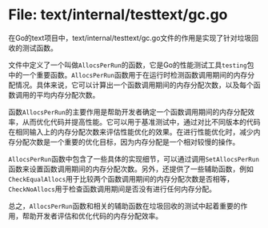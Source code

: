 # File: text/internal/testtext/gc.go

在Go的text项目中，text/internal/testtext/gc.go文件的作用是实现了针对垃圾回收的测试函数。

文件中定义了一个叫做`AllocsPerRun`的函数，它是Go的性能测试工具`testing`包中的一个重要函数。`AllocsPerRun`函数用于在运行时检测函数调用期间的内存分配情况。具体来说，它可以计算出一个函数调用期间的内存分配次数，以及每个函数调用的平均内存分配次数。

函数`AllocsPerRun`的主要作用是帮助开发者确定一个函数调用期间的内存分配效率，从而优化代码并提高性能。它可以用于基准测试中，通过对比不同版本的代码在相同输入上的内存分配次数来评估性能优化的效果。在进行性能优化时，减少内存分配次数是一个重要的优化目标，因为内存分配是一个相对较慢的操作。

`AllocsPerRun`函数中包含了一些具体的实现细节，可以通过调用`SetAllocsPerRun`函数来设置函数调用期间的内存分配次数。另外，还提供了一些辅助函数，例如`CheckEqualAllocs`用于比较两个函数调用期间的内存分配次数是否相等，`CheckNoAllocs`用于检查函数调用期间是否没有进行任何内存分配。

总之，`AllocsPerRun`函数和相关的辅助函数在垃圾回收的测试中起着重要的作用，帮助开发者评估和优化代码的内存分配效率。

